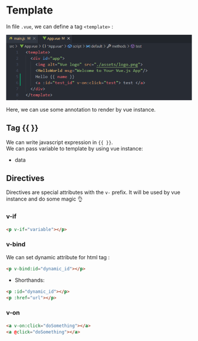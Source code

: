 # Template  

In file `.vue`, we can define a tag `<template>` :  

![template](../../img/2021-10-05-22-21-54.png)

Here, we can use some annotation to render by vue instance.  

## Tag {{ }}

We can write javascript expression in `{{ }}`.  
We can pass variable to template by using vue instance:  

+ data

## Directives  

Directives are special attributes with the `v-` prefix. It will be used by vue instance and do some magic 👌  

### v-if  

```html
<p v-if="variable"></p>
```

### v-bind  

We can set dynamic attribute for html tag :  

```html
<p v-bind:id="dynamic_id"></p>
```

+ Shorthands: 

```html
<p :id="dynamic_id"></p>
<p :href="url"></p>
```

### v-on  

```html
<a v-on:click="doSomething"></a>
<a @click="doSomething"></a>
```
